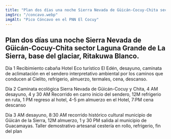 ```yaml
---
title: "Plan dos días una noche Sierra Nevada de Güicán-Cocuy-Chita sector Laguna Grande de La Sierra, base del glaciar, Ritakuwa Blanco."
imgSrc: "/concavo.webp"
imgAlt: "Pico Cóncavo en el PNN El Cocuy"
---
```


## Plan dos días una noche Sierra Nevada de Güicán-Cocuy-Chita sector Laguna Grande de La Sierra, base del glaciar, Ritakuwa Blanco.

Día 1 Recibimiento cabaña Hotel Eco turístico El Edén, desayuno, caminata de aclimatación en el sendero interpretativo ambiental por los caminos que conducen al Cielito, refrigerio, almuerzo, termales, cena, descanso.

Día 2 Caminata ecológica Sierra Nevada de Güicán-Cocuy y Chita, 4 AM desayuno, 4 y 30 AM Recorrido en carro inicio del sendero, 12M refrigerio en ruta, 1 PM regreso al hotel, 4-5 pm almuerzo en el Hotel, 7:PM cena descanso

Día 3 AM desayuno, 8:30 AM recorrido histórico cultural municipio de Güicán de la Sierra, 12M almuerzo, 1 y 30 PM salida al municipio de Guacamayas. Taller demostrativo artesanal cestería en rollo, refrigerio, fin del plan
